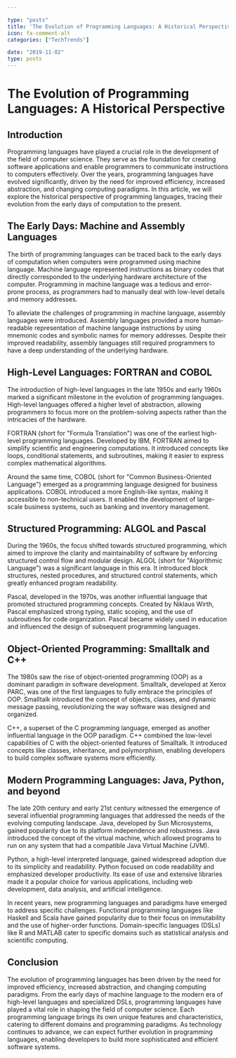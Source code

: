 ```yaml
---

type: "posts"
title: 'The Evolution of Programming Languages: A Historical Perspective'
icon: fa-comment-alt
categories: ["TechTrends"]

date: "2019-11-02"
type: posts
---
```





# The Evolution of Programming Languages: A Historical Perspective

## Introduction

Programming languages have played a crucial role in the development of the field of computer science. They serve as the foundation for creating software applications and enable programmers to communicate instructions to computers effectively. Over the years, programming languages have evolved significantly, driven by the need for improved efficiency, increased abstraction, and changing computing paradigms. In this article, we will explore the historical perspective of programming languages, tracing their evolution from the early days of computation to the present.

## The Early Days: Machine and Assembly Languages

The birth of programming languages can be traced back to the early days of computation when computers were programmed using machine language. Machine language represented instructions as binary codes that directly corresponded to the underlying hardware architecture of the computer. Programming in machine language was a tedious and error-prone process, as programmers had to manually deal with low-level details and memory addresses.

To alleviate the challenges of programming in machine language, assembly languages were introduced. Assembly languages provided a more human-readable representation of machine language instructions by using mnemonic codes and symbolic names for memory addresses. Despite their improved readability, assembly languages still required programmers to have a deep understanding of the underlying hardware.

## High-Level Languages: FORTRAN and COBOL

The introduction of high-level languages in the late 1950s and early 1960s marked a significant milestone in the evolution of programming languages. High-level languages offered a higher level of abstraction, allowing programmers to focus more on the problem-solving aspects rather than the intricacies of the hardware.

FORTRAN (short for "Formula Translation") was one of the earliest high-level programming languages. Developed by IBM, FORTRAN aimed to simplify scientific and engineering computations. It introduced concepts like loops, conditional statements, and subroutines, making it easier to express complex mathematical algorithms.

Around the same time, COBOL (short for "Common Business-Oriented Language") emerged as a programming language designed for business applications. COBOL introduced a more English-like syntax, making it accessible to non-technical users. It enabled the development of large-scale business systems, such as banking and inventory management.

## Structured Programming: ALGOL and Pascal

During the 1960s, the focus shifted towards structured programming, which aimed to improve the clarity and maintainability of software by enforcing structured control flow and modular design. ALGOL (short for "Algorithmic Language") was a significant language in this era. It introduced block structures, nested procedures, and structured control statements, which greatly enhanced program readability.

Pascal, developed in the 1970s, was another influential language that promoted structured programming concepts. Created by Niklaus Wirth, Pascal emphasized strong typing, static scoping, and the use of subroutines for code organization. Pascal became widely used in education and influenced the design of subsequent programming languages.

## Object-Oriented Programming: Smalltalk and C++

The 1980s saw the rise of object-oriented programming (OOP) as a dominant paradigm in software development. Smalltalk, developed at Xerox PARC, was one of the first languages to fully embrace the principles of OOP. Smalltalk introduced the concept of objects, classes, and dynamic message passing, revolutionizing the way software was designed and organized.

C++, a superset of the C programming language, emerged as another influential language in the OOP paradigm. C++ combined the low-level capabilities of C with the object-oriented features of Smalltalk. It introduced concepts like classes, inheritance, and polymorphism, enabling developers to build complex software systems more efficiently.

## Modern Programming Languages: Java, Python, and beyond

The late 20th century and early 21st century witnessed the emergence of several influential programming languages that addressed the needs of the evolving computing landscape. Java, developed by Sun Microsystems, gained popularity due to its platform independence and robustness. Java introduced the concept of the virtual machine, which allowed programs to run on any system that had a compatible Java Virtual Machine (JVM).

Python, a high-level interpreted language, gained widespread adoption due to its simplicity and readability. Python focused on code readability and emphasized developer productivity. Its ease of use and extensive libraries made it a popular choice for various applications, including web development, data analysis, and artificial intelligence.

In recent years, new programming languages and paradigms have emerged to address specific challenges. Functional programming languages like Haskell and Scala have gained popularity due to their focus on immutability and the use of higher-order functions. Domain-specific languages (DSLs) like R and MATLAB cater to specific domains such as statistical analysis and scientific computing.

## Conclusion

The evolution of programming languages has been driven by the need for improved efficiency, increased abstraction, and changing computing paradigms. From the early days of machine language to the modern era of high-level languages and specialized DSLs, programming languages have played a vital role in shaping the field of computer science. Each programming language brings its own unique features and characteristics, catering to different domains and programming paradigms. As technology continues to advance, we can expect further evolution in programming languages, enabling developers to build more sophisticated and efficient software systems.